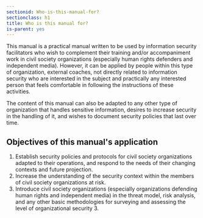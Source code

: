 ```yaml
---
sectionid: Who-is-this-manual-for?
sectionclass: h1
title: Who is this manual for?
is-parent: yes
---
```


This manual is a practical manual written to be used by information security facilitators who wish to complement their training and/or accompaniment work in civil society organizations (especially human rights defenders and independent media). However, it can be applied by people within this type of organization, external coaches, not directly related to information security who are interested in the subject and practically any interested person that feels comfortable in following the instructions of these activities.

The content of this manual can also be adapted to any other type of organization that handles sensitive information, desires to increase security in the handling of it, and wishes to document security policies that last over time.

## Objectives of this manual's application
1. Establish security policies and protocols for civil society organizations adapted to their operations, and respond to the needs of their changing contexts and future projection.
2. Increase the understanding of the security context within the members of civil society organizations at risk.
3. Introduce civil society organizations (especially organizations defending human rights and independent media) in the threat model, risk analysis, and any other basic methodologies for surveying and assessing the level of organizational security 3.
